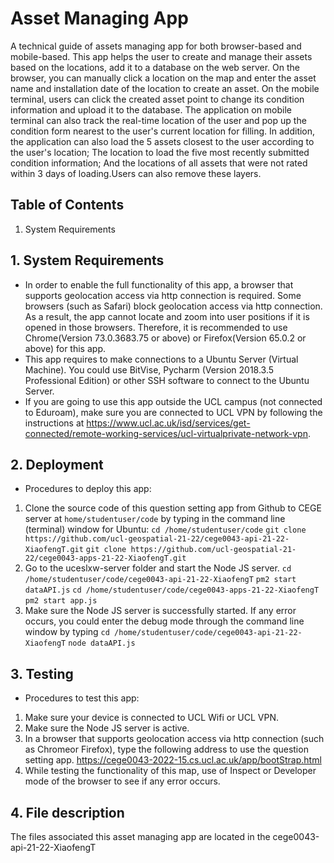 # Asset Managing App

A technical guide of assets managing app for both browser-based and mobile-based. This app helps the user to create and manage their assets based on the locations, add it to a database on the web server. On the browser, you can manually click a location on the map and enter the asset name and installation date of the location to create an asset. On the mobile terminal, users can click the created asset point to change its condition information and upload it to the database. The application on mobile terminal can also track the real-time location of the user and pop up the condition form nearest to the user's current location for filling. In addition, the application can also load the 5 assets closest to the user according to the user's location; The location to load the five most recently submitted condition information; And the locations of all assets that were not rated within 3 days of loading.Users can also remove these layers.

## Table of Contents

1. System Requirements


## 1. System Requirements

* In order to enable the full functionality of this app, a browser that supports geolocation access via http connection is required. Some browsers (such as Safari) block geolocation access via http connection. As a result, the app cannot locate and zoom into user positions if it is opened in those browsers. Therefore, it is recommended to use Chrome(Version 73.0.3683.75 or above) or Firefox(Version 65.0.2 or above) for this app.
* This app requires to make connections to a Ubuntu Server (Virtual Machine). You could use BitVise, Pycharm (Version 2018.3.5 Professional Edition) or other SSH software to connect to the Ubuntu Server.
* If you are going to use this app outside the UCL campus (not connected to Eduroam), make sure you are connected to UCL VPN by following the instructions at https://www.ucl.ac.uk/isd/services/get-connected/remote-working-services/ucl-virtualprivate-network-vpn.

## 2. Deployment

* Procedures to deploy this app:
1. Clone the source code of this question setting app from Github to CEGE server at `home/studentuser/code` by typing in the command line (terminal) window for Ubuntu:
`cd /home/studentuser/code`
`git clone https://github.com/ucl-geospatial-21-22/cege0043-api-21-22-XiaofengT.git`
`git clone https://github.com/ucl-geospatial-21-22/cege0043-apps-21-22-XiaofengT.git`
3. Go to the uceslxw-server folder and start the Node JS server.
`cd /home/studentuser/code/cege0043-api-21-22-XiaofengT`
`pm2 start dataAPI.js`
`cd /home/studentuser/code/cege0043-apps-21-22-XiaofengT`
`pm2 start app.js`
4. Make sure the Node JS server is successfully started. If any error occurs, you could enter the debug mode through the command line window by typing
`cd /home/studentuser/code/cege0043-api-21-22-XiaofengT`
`node dataAPI.js`

## 3. Testing

* Procedures to test this app:
1. Make sure your device is connected to UCL Wifi or UCL VPN.
2. Make sure the Node JS server is active.
3. In a browser that supports geolocation access via http connection (such as Chromeor Firefox), type the following address to use the question setting app. https://cege0043-2022-15.cs.ucl.ac.uk/app/bootStrap.html
4. While testing the functionality of this map, use of Inspect or Developer mode of the browser to see if any error occurs.

## 4. File description

The files associated this asset managing app are located in the cege0043-api-21-22-XiaofengT
